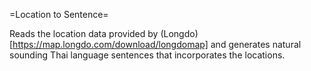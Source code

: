 =Location to Sentence=

Reads the location data provided by (Longdo)[https://map.longdo.com/download/longdomap] and generates natural sounding Thai language sentences that incorporates the locations.